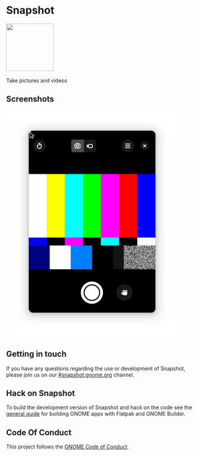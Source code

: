 <!-- <a href="https://flathub.org/apps/details/org.gnome.World.Snapshot"> -->
<!-- <img src="https://flathub.org/assets/badges/flathub-badge-i-en.png" width="190px" /> -->
<!-- </a> -->

# Snapshot

<img src="https://gitlab.gnome.org/msandova/snapshot/raw/main/data/icons/org.gnome.World.Snapshot.svg" width="128px" height="128px" />
<p>Take pictures and videos</p>

## Screenshots

![screenshot](data/screenshots/screenshot1.png)

## Getting in touch

If you have any questions regarding the use or development of Snapshot, please join us on our [#snapshot:gnome.org](https://matrix.to/#/#snapshot:gnome.org) channel.

## Hack on Snapshot

To build the development version of Snapshot and hack on the code
see the [general guide](https://wiki.gnome.org/Newcomers/BuildProject)
for building GNOME apps with Flatpak and GNOME Builder.

<!-- ## Translations -->

<!-- Helping to translate Snapshot or add support to a new language is very welcome. -->
<!-- You can find everything you need at: [l10n.gnome.org/module/snapshot/](https://l10n.gnome.org/module/snapshot/) -->

## Code Of Conduct

This project follows the [GNOME Code of Conduct](https://wiki.gnome.org/Foundation/CodeOfConduct).
